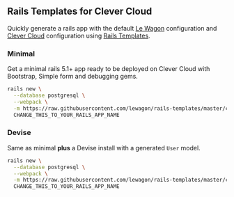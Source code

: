 ## Rails Templates for Clever Cloud

Quickly generate a rails app with the default [Le Wagon](http://www.lewagon.org) configuration
and [Clever Cloud](http://clever-cloud.com/) configuration using
[Rails Templates](http://guides.rubyonrails.org/rails_application_templates.html).

### Minimal

Get a minimal rails 5.1+ app ready to be deployed on Clever Cloud with Bootstrap, Simple form and debugging gems.

```bash
rails new \
  --database postgresql \
  --webpack \
  -m https://raw.githubusercontent.com/lewagon/rails-templates/master/clever_cloud/minimal.rb \
  CHANGE_THIS_TO_YOUR_RAILS_APP_NAME
```

### Devise

Same as minimal **plus** a Devise install with a generated `User` model.

```bash
rails new \
  --database postgresql \
  --webpack \
  -m https://raw.githubusercontent.com/lewagon/rails-templates/master/clever_cloud/devise.rb \
  CHANGE_THIS_TO_YOUR_RAILS_APP_NAME
```
